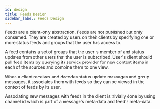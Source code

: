 ```yaml
---
id: design
title: Feeds Design
sidebar_label: Feeds Design
---
```


Feeds are a client-only abstraction. Feeds are not published but only consumed. They are created by users on their clients by specifying one or more status feeds and groups that the user has access to.

A feed contains a set of groups that the user is member of and status updates from other users that the user is subscribed. User's client should pull feed items by querying its service provider for new content items in each of the sources and combine them to one view.

When a client receives and decodes status update messages and group messages, it associates them with feeds so they can be viewed in the context of feeds by its user.

Associating new messages with feeds in the client is trivially done by using channel id which is part of a message's meta-data and feed's meta-data.
